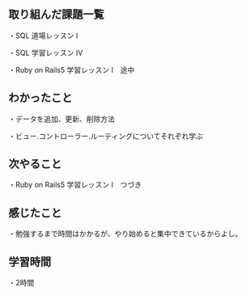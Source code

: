 ## 取り組んだ課題一覧
・SQL 道場レッスン Ⅰ

・SQL 学習レッスン IV

・Ruby on Rails5 学習レッスン I　途中
## わかったこと
・データを追加、更新、削除方法

・ビュー.コントローラー.ルーティングについてそれぞれ学ぶ

## 次やること
・Ruby on Rails5 学習レッスン I　つづき
## 感じたこと
・勉強するまで時間はかかるが、やり始めると集中できているからよし。
## 学習時間
・2時間